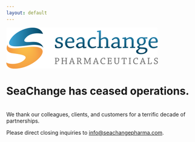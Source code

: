 ```yaml
---
layout: default
---
```


<img src="/assets/images/scp-logo.png" alt="SeaChange Logo" width="400"/>

<br />

# SeaChange has ceased operations.

<br />
We thank our colleagues, clients, and customers for a terrific decade of partnerships.

Please direct closing inquiries to [info@seachangepharma.com](mailto:info@seachangepharma.com).

<br />

<div style="text-align: center;">
  <script src="//platform.linkedin.com/in.js" type="text/javascript"></script>
  <script type="IN/FollowCompany" data-id="745043" data-counter="right"></script>
</div>